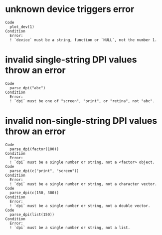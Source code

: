 # unknown device triggers error

    Code
      plot_dev(1)
    Condition
      Error:
      ! `device` must be a string, function or `NULL`, not the number 1.

# invalid single-string DPI values throw an error

    Code
      parse_dpi("abc")
    Condition
      Error:
      ! `dpi` must be one of "screen", "print", or "retina", not "abc".

# invalid non-single-string DPI values throw an error

    Code
      parse_dpi(factor(100))
    Condition
      Error:
      ! `dpi` must be a single number or string, not a <factor> object.
    Code
      parse_dpi(c("print", "screen"))
    Condition
      Error:
      ! `dpi` must be a single number or string, not a character vector.
    Code
      parse_dpi(c(150, 300))
    Condition
      Error:
      ! `dpi` must be a single number or string, not a double vector.
    Code
      parse_dpi(list(150))
    Condition
      Error:
      ! `dpi` must be a single number or string, not a list.

